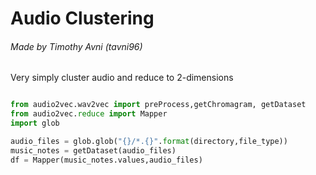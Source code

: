 # Audio Clustering 

###### Made by Timothy Avni (tavni96)

Very simply cluster audio and reduce to 2-dimensions

```python

from audio2vec.wav2vec import preProcess,getChromagram, getDataset
from audio2vec.reduce import Mapper
import glob

audio_files = glob.glob("{}/*.{}".format(directory,file_type))
music_notes = getDataset(audio_files)
df = Mapper(music_notes.values,audio_files)
	
```